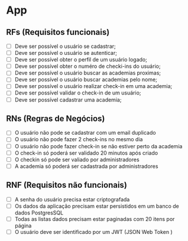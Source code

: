 # App

## RFs (Requisitos funcionais)  

- [ ] Deve ser possível o usuário se cadastrar;
- [ ] Deve ser possível o usuário se autenticar;
- [ ] Deve ser possível obter o perfil de um usuário logado;
- [ ] Deve ser possível obter o numéro de checki-ins do usuário;
- [ ] Deve ser possível o usuário buscar as academias proximas;
- [ ] Deve ser possível o usuário buscar academias pelo nome;
- [ ] Deve ser possível o usuário realizar check-in em uma academia;
- [ ] Deve ser possível validar o check-in de um usuário;
- [ ] Deve ser possível cadastrar uma academia;

## RNs (Regras de Negócios)  

- [ ] O usuário não pode se cadastrar com um email duplicado
- [ ] O usuário não pode fazer 2 check-ins no mesmo dia
- [ ] O usuário não pode fazer check-in se não estiver perto da academia
- [ ] O check-in só poderá ser validado 20 minutos após criado
- [ ] O checkin só pode ser valiado por administradores
- [ ]  A academia só poderá ser cadastrada por administradores

## RNF (Requisitos não funcionais)  
- [ ] A senha do usuário precisa estar criptografada
- [ ] Os dados da aplicação precisam estar persistidos em um banco de dados PostgresSQL
- [ ] Todas as listas dados precisam estar paginadas com 20 itens por página
- [ ] O usuário deve ser identificado por um JWT (JSON Web Token  )